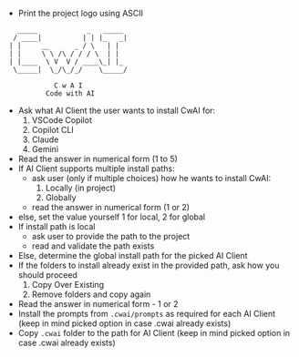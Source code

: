 

- Print the project logo using ASCII
```
   _____            _   _____
  / ____|          | | |_   _|
 | |     __      _ / \   | |
 | |     \ \ /\ / / / \  | |
 | |____  \ V  V / ____\_| |_
  \_____|  \_/\_/_/    \_____/

            C w A I
          Code with AI
```

- Ask what AI Client the user wants to install CwAI for:
   1. VSCode Copilot
   2. Copilot CLI
   3. Claude
   4. Gemini
- Read the answer in numerical form (1 to 5)
- If AI Client supports multiple install paths:
  - ask user (only if multiple choices) how he wants to install CwAI:
     1. Locally (in project)
     2. Globally
  - read the answer in numerical form (1 or 2)
- else, set the value yourself 1 for local, 2 for global
- If install path is local
  - ask user to provide the path to the project
  - read and validate the path exists
- Else, determine the global install path for the picked AI Client
- If the folders to install already exist in the provided path, ask how you should proceed
  1. Copy Over Existing
  2. Remove folders and copy again
- Read the answer in numerical form - 1 or 2
- Install the prompts from `.cwai/prompts` as required for each AI Client (keep in mind picked option in case .cwai already exists)
- Copy `.cwai` folder to the path for AI Client (keep in mind picked option in case .cwai already exists)
